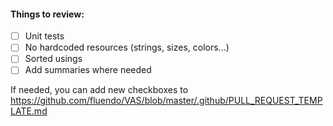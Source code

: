 #### Things to review:
- [ ] Unit tests
- [ ] No hardcoded resources (strings, sizes, colors...)
- [ ] Sorted usings
- [ ] Add summaries where needed 

If needed, you can add new checkboxes to https://github.com/fluendo/VAS/blob/master/.github/PULL_REQUEST_TEMPLATE.md
